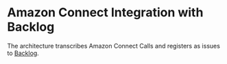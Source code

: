 # Amazon Connect Integration with Backlog

The architecture transcribes Amazon Connect Calls and registers as issues to [Backlog](https://backlog.com/ja/).
